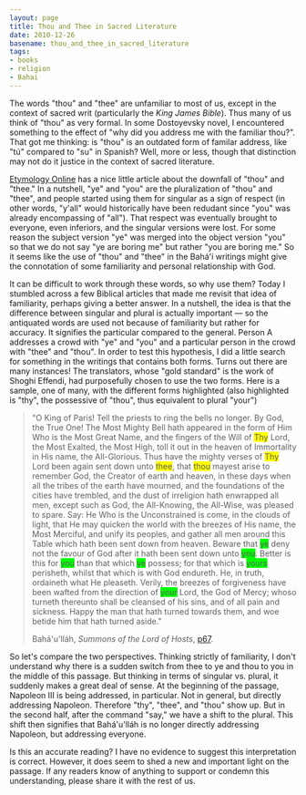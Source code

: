 ```yaml
---
layout: page
title: Thou and Thee in Sacred Literature
date: 2010-12-26
basename: thou_and_thee_in_sacred_literature
tags:
- books
- religion
- Bahai
---
```


The words "thou" and "thee" are unfamiliar to most of us, except in the context
of sacred writ (particularly the _King James Bible_). Thus many of us think of
"thou" as very formal. In some Dostoyevsky novel, I encountered something to the
effect of "why did you address me with the familiar thou?". That got me
thinking: is "thou" is an outdated form of familar address, like "t&uacute;"
compared to "su" in Spanish? Well, more or less, though that distinction may not
do it justice in the context of sacred literature.

<!--more-->

<a href="http://etymonline.com/columns/do-be-thee.htm">Etymology
Online</a> has a nice little article about the downfall of "thou"
and "thee." In a nutshell, "ye" and "you" are the pluralization of
"thou" and "thee", and people started using them for singular as a
sign of respect (in other words, "y'all" would historically have
been redudant since "you" was already encompassing of "all"). That
respect was eventually brought to everyone, even inferiors, and the
singular versions were lost. For some reason the subject version
"ye" was merged into the object version "you" so that we do not say
"ye are boring me" but rather "you are boring me." So it seems like
the use of "thou" and "thee" in the Bah&aacute;'&iacute; writings
might give the connotation of some familiarity and personal
relationship with God.

It can be difficult to work through these words, so why use
them? Today I stumbled across a few Biblical articles that made me
revisit that idea of familiarity, perhaps giving a better answer.
In a nutshell, the idea is that the difference between singular and
plural is actually important &mdash; so the antiquated words are
used not because of familiarity but rather for accuracy. It
signifies the particular compared to the general. Person A
addresses a crowd with "ye" and "you" and a particular person in
the crowd with "thee" and "thou". In order to test this hypothesis,
I did a little search for something in the writings that contains
both forms. Turns out there are many instances! The translators,
whose "gold standard" is the work of Shoghi Effendi, had
purposefully chosen to use the two forms. Here is a sample, one of
many, with the different forms highlighted (also highlighted is
"thy", the possessive of "thou", thus equivalent to plural
"your")

> "O King of Paris! Tell the priests to ring the bells no longer. By God, the
> True One! The Most Mighty Bell hath appeared in the form of Him Who is the
> Most Great Name, and the fingers of the Will of <span style="background-color:
> yellow">Thy</span> Lord, the Most Exalted, the Most High, toll it out in the
> heaven of Immortality in His name, the All-Glorious. Thus have the mighty
> verses of <span style="background-color: yellow">Thy</span> Lord been again
> sent down unto <span style= "background-color: yellow">thee</span>, that <span
> style= "background-color: yellow">thou</span> mayest arise to remember God,
> the Creator of earth and heaven, in these days when all the tribes of the
> earth have mourned, and the foundations of the cities have trembled, and the
> dust of irreligion hath enwrapped all men, except such as God, the
> All-Knowing, the All-Wise, was pleased to spare. Say: He Who is the
> Unconstrained is come, in the clouds of light, that He may quicken the world
> with the breezes of His name, the Most Merciful, and unify its peoples, and
> gather all men around this Table which hath been sent down from heaven. Beware
> that <span style="background-color: lime">ye</span> deny not the favour of God
> after it hath been sent down unto <span style= "background-color:
> lime">you</span>. Better is this for <span style="background-color:
> lime">you</span> than that which <span style="background-color:
> lime">ye</span> possess; for that which is <span style="background-color:
> lime">yours</span> perisheth, whilst that which is with God endureth. He, in
> truth, ordaineth what He pleaseth. Verily, the breezes of forgiveness have
> been wafted from the direction of <span style= "background-color:
> lime">your</span> Lord, the God of Mercy; whoso turneth thereunto shall be
> cleansed of his sins, and of all pain and sickness. Happy the man that hath
> turned towards them, and woe betide him that hath turned aside."
>
> Bah&aacute;'u'll&aacute;h, _Summons of the Lord of Hosts_,
> [p67](http://reference.bahai.org/en/t/b/SLH/slh-6.html).

So let's compare the two perspectives. Thinking strictly of
familiarity, I don't understand why there is a sudden switch from
thee to ye and thou to you in the middle of this passage. But
thinking in terms of singular vs. plural, it suddenly makes a great
deal of sense. At the beginning of the passage, Napoleon III is
being addressed, in particular. Not in general, but directly
addressing Napoleon. Therefore "thy", "thee", and "thou" show up.
But in the second half, after the command "say," we have a shift to
the plural. This shift then signifies that
Bah&aacute;'u'll&aacute;h is no longer directly addressing
Napoleon, but addressing everyone.

Is this an accurate reading? I have no evidence to suggest this
interpretation is correct. However, it does seem to shed a new and
important light on the passage. If any readers know of anything to
support or condemn this understanding, please share it with the
rest of us.
